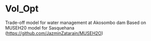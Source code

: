 # Vol_Opt

Trade-off model for water management at Akosombo dam
Based on MUSEH20 model for Sasquehana (https://github.com/JazminZatarain/MUSEH2O)
